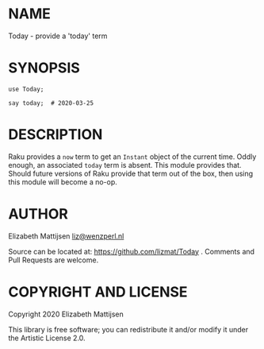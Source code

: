 NAME
====

Today - provide a 'today' term

SYNOPSIS
========

    use Today;

    say today;  # 2020-03-25

DESCRIPTION
===========

Raku provides a `now` term to get an `Instant` object of the current time. Oddly enough, an associated `today` term is absent. This module provides that. Should future versions of Raku provide that term out of the box, then using this module will become a no-op.

AUTHOR
======

Elizabeth Mattijsen <liz@wenzperl.nl>

Source can be located at: https://github.com/lizmat/Today . Comments and Pull Requests are welcome.

COPYRIGHT AND LICENSE
=====================

Copyright 2020 Elizabeth Mattijsen

This library is free software; you can redistribute it and/or modify it under the Artistic License 2.0.


